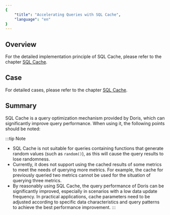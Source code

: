 ```yaml
---
{
    "title": "Accelerating Queries with SQL Cache",
    "language": "en"
}
---
```


## Overview
For the detailed implementation principle of SQL Cache, please refer to the chapter [SQL Cache](../../../query-acceleration/sql-cache-manual).

## Case
For detailed cases, please refer to the chapter [SQL Cache](../../../query-acceleration/sql-cache-manual).

## Summary
SQL Cache is a query optimization mechanism provided by Doris, which can significantly improve query performance. When using it, the following points should be noted:

:::tip Note
- SQL Cache is not suitable for queries containing functions that generate random values (such as `random()`), as this will cause the query results to lose randomness.
- Currently, it does not support using the cached results of some metrics to meet the needs of querying more metrics. For example, the cache for previously queried two metrics cannot be used for the situation of querying three metrics.
- By reasonably using SQL Cache, the query performance of Doris can be significantly improved, especially in scenarios with a low data update frequency. In practical applications, cache parameters need to be adjusted according to specific data characteristics and query patterns to achieve the best performance improvement.
  ::: 